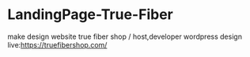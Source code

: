 # LandingPage-True-Fiber
make design website true fiber shop / host,developer wordpress design <br>
live:https://truefibershop.com/
